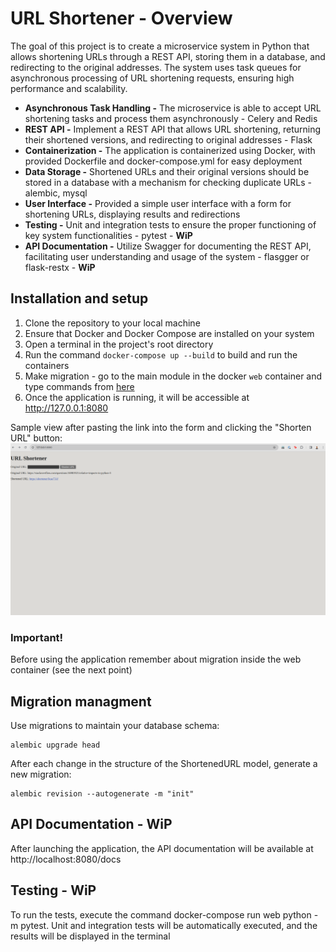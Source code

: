 # URL Shortener - Overview

The goal of this project is to create a microservice system in Python that allows shortening URLs through a REST API, 
storing them in a database, and redirecting to the original addresses. The system uses task queues for asynchronous 
processing of URL shortening requests, ensuring high performance and scalability.

- **Asynchronous Task Handling -** 
The microservice is able to accept URL shortening tasks and process them asynchronously - Celery and Redis
- **REST API -** Implement a REST API that allows URL shortening, returning their shortened versions, and redirecting to original addresses - Flask
- **Containerization -** The application is containerized using Docker, with provided Dockerfile and docker-compose.yml for easy deployment
- **Data Storage -** Shortened URLs and their original versions should be stored in a database with a mechanism for checking duplicate URLs - alembic, mysql
- **User Interface -** Provided a simple user interface with a form for shortening URLs, displaying results and redirections
- **Testing -** Unit and integration tests to ensure the proper functioning of key system functionalities - pytest - **WiP**
- **API Documentation -** Utilize Swagger for documenting the REST API, facilitating user understanding and usage of the system - flasgger or flask-restx - **WiP**

## Installation and setup
1. Clone the repository to your local machine
2. Ensure that Docker and Docker Compose are installed on your system
3. Open a terminal in the project's root directory
4. Run the command ```docker-compose up --build``` to build and run the containers
5. Make migration - go to the main module in the docker `web` container and type commands from [here](#Migration-managment)
6. Once the application is running, it will be accessible at http://127.0.0.1:8080

Sample view after pasting the link into the form and clicking the "Shorten URL" button:
![shortener_web_example.png](shortener_web_example.png)

### Important!
Before using the application remember about migration inside the web container (see the next point)

## Migration managment

Use migrations to maintain your database schema:
```
alembic upgrade head
```

After each change in the structure of the ShortenedURL model, generate a new migration:
```
alembic revision --autogenerate -m "init"
```

## API Documentation - WiP
After launching the application, the API documentation will be available at http://localhost:8080/docs

## Testing - WiP
To run the tests, execute the command docker-compose run web python -m pytest.
Unit and integration tests will be automatically executed, and the results will be displayed in the terminal

